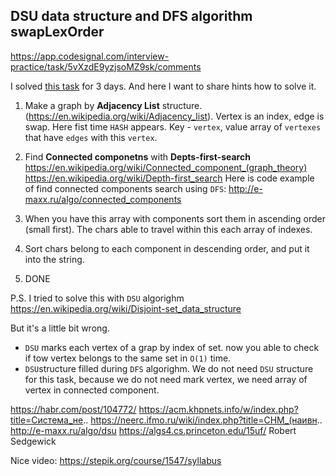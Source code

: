 ## DSU data structure and DFS algorithm swapLexOrder

https://app.codesignal.com/interview-practice/task/5vXzdE9yzjsoMZ9sk/comments

I solved [this task](https://app.codesignal.com/interview-practice/task/5vXzdE9yzjsoMZ9sk/comments) for 3 days. And here I want to share hints how to solve it.

1) Make a graph by **Adjacency List** structure. (https://en.wikipedia.org/wiki/Adjacency_list). Vertex is  an index, edge is swap.  Here fist time `HASH` appears. Key - `vertex`, value array of `vertexes` that have  `edges` with this `vertex`.

2) Find **Connected componetns** with **Depts-first-search**
https://en.wikipedia.org/wiki/Connected_component_(graph_theory)
https://en.wikipedia.org/wiki/Depth-first_search
Here is code example of find connected components search using `DFS`: http://e-maxx.ru/algo/connected_components


3) When you have this array with components sort  them in ascending order (small first). The chars able to travel within this each array of indexes. 

4) Sort chars belong to each component in descending order, and put it into the string.

5) DONE

P.S. 
I tried to solve this with `DSU` algorighm https://en.wikipedia.org/wiki/Disjoint-set_data_structure

But it's a little bit wrong. 
- `DSU` marks each vertex of a grap by index of set. now you able to check if tow vertex belongs to the same set  in `O(1)` time.
- `DSU`structure filled during `DFS` algorighm.
We do not need `DSU` structure for this task,  because we do not need mark vertex, we need array of vertex in connected component.

https://habr.com/post/104772/
https://acm.khpnets.info/w/index.php?title=Система_не..
https://neerc.ifmo.ru/wiki/index.php?title=СНМ_(наивн..
http://e-maxx.ru/algo/dsu
https://algs4.cs.princeton.edu/15uf/  Robert Sedgewick

Nice video: https://stepik.org/course/1547/syllabus